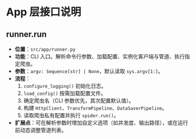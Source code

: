 # App 层接口说明

## runner.run
- **位置**：`src/app/runner.py`
- **功能**：CLI 入口。解析命令行参数、加载配置、实例化客户端与管道、执行指定爬虫。
- **参数**：`argv: Sequence[str] | None`，默认读取 `sys.argv[1:]`。
- **流程**：
  1. `configure_logging()` 初始化日志。
  2. `load_config()` 按需加载配置文件。
  3. 确定爬虫名（CLI 参数优先，其次配置默认值）。
  4. 构建 `HttpClient`、`TransformPipeline`、`DataSaverPipeline`。
  5. 读取爬虫私有配置并执行 `spider.run()`。
- **扩展点**：可在解析参数时增加自定义选项（如并发度、输出路径），或在运行前动态调整管道列表。

